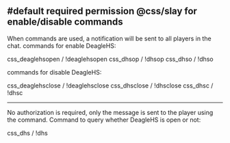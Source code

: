 #default required permission @css/slay for enable/disable commands
------------------------------------------------------------------
When commands are used, a notification will be sent to all players in the chat.
commands for enable DeagleHS:

css_deaglehsopen / !deaglehsopen 
css_dhsop / !dhsop
css_dhso / !dhso

commands for disable DeagleHS:

css_deaglehsclose / !deaglehsclose
css_dhsclose / !dhsclose
css_dhsc / !dhsc

---------------------------------------

No authorization is required, only the message is sent to the player using the command.
Command to query whether DeagleHS is open or not:

css_dhs / !dhs
